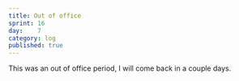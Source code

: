 ```yaml
---
title: Out of office
sprint: 16
day:	7
category: log
published: true
---
```


This was an out of office period, I will come back in a couple days.